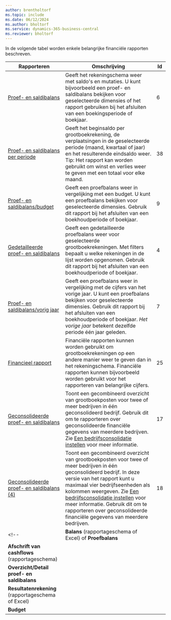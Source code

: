 ```yaml
---
author: brentholtorf
ms.topic: include
ms.date: 06/12/2024
ms.author: bholtorf
ms.service: dynamics-365-business-central
ms.reviewer: bholtorf
---
```


In de volgende tabel worden enkele belangrijke financiële rapporten beschreven.

| Rapporteren | Omschrijving | Id |
|--|--|--|
| [Proef- en saldibalans](https://businesscentral.dynamics.com?report=6) | Geeft het rekeningschema weer met saldo's en mutaties. U kunt bijvoorbeeld een proef- en saldibalans bekijken voor geselecteerde dimensies of het rapport gebruiken bij het afsluiten van een boekingsperiode of boekjaar. | 6 |
| [Proef- en saldibalans per periode](https://businesscentral.dynamics.com?report=38) | Geeft het beginsaldo per grootboekrekening, de verplaatsingen in de geselecteerde periode (maand, kwartaal of jaar) en het resulterende eindsaldo weer. <br>Tip: Het rapport kan worden gebruikt om winst en verlies weer te geven met een totaal voor elke maand.| 38 |
| [Proef- en saldibalans/budget](https://businesscentral.dynamics.com?report=9) | Geeft een proefbalans weer in vergelijking met een budget. U kunt een proefbalans bekijken voor geselecteerde dimensies. Gebruik dit rapport bij het afsluiten van een boekhoudperiode of boekjaar. | 9 |
| [Gedetailleerde proef- en saldibalans](https://businesscentral.dynamics.com?report=4) | Geeft een gedetailleerde proefbalans weer voor geselecteerde grootboekrekeningen. Met filters bepaalt u welke rekeningen in de lijst worden opgenomen. Gebruik dit rapport bij het afsluiten van een boekhoudperiode of boekjaar. | 4 |
| [Proef- en saldibalans/vorig jaar](https://businesscentral.dynamics.com?report=7) | Geeft een proefbalans weer in vergelijking met de cijfers van het vorige jaar. U kunt een proefbalans bekijken voor geselecteerde dimensies. Gebruik dit rapport bij het afsluiten van een boekhoudperiode of boekjaar. *Het vorige jaar* betekent dezelfde periode één jaar geleden. | 7 | 
| [Financieel rapport](https://businesscentral.dynamics.com?report=25) | Financiële rapporten kunnen worden gebruikt om grootboekrekeningen op een andere manier weer te geven dan in het rekeningschema. Financiële rapporten kunnen bijvoorbeeld worden gebruikt voor het rapporteren van belangrijke cijfers. | 25 |
|[Geconsolideerde proef- en saldibalans](https://businesscentral.dynamics.com?report=10007)|Toont een gecombineerd overzicht van grootboekposten voor twee of meer bedrijven in één geconsolideerd bedrijf. Gebruik dit om te rapporteren over geconsolideerde financiële gegevens van meerdere bedrijven. Zie [Een bedrijfsconsolidatie instellen](../finance-consolidated-company-reporting-setup.md) voor meer informatie.|17|
|[Geconsolideerde proef- en saldibalans (4)](https://businesscentral.dynamics.com?report=10008)|Toont een gecombineerd overzicht van grootboekposten voor twee of meer bedrijven in één geconsolideerd bedrijf. In deze versie van het rapport kunt u maximaal vier bedrijfseenheden als kolommen weergeven. Zie [Een bedrijfsconsolidatie instellen](../finance-consolidated-company-reporting-setup.md) voor meer informatie. Gebruik dit om te rapporteren over geconsolideerde financiële gegevens van meerdere bedrijven.|18|
<!-- | **Balans** (rapportageschema of Excel) of **Proefbalans** |  |  |
| **Afschrift van cashflows** (rapportageschema) |  |  |
| **Overzicht/Detail proef- en saldibalans** |  |  |
| **Resultatenrekening** (rapportageschema of Excel) |  |  |
| **Budget** |  |  | -->
